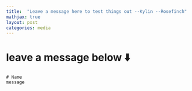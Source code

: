 ```yaml
---
title:  "Leave a message here to test things out --Kylin --Rosefinch"
mathjax: true
layout: post
categories: media
---
```



# leave a message below ⬇️ 

```# Name``` <br>
```message```